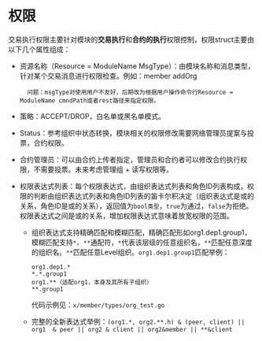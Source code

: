 # 权限

交易执行权限主要针对模块的**交易执行**和**合约的执行**权限控制，权限struct主要由以下几个属性组成：

- 资源名称（Resource = ModuleName MsgType）：由模块名称和消息类型，针对某个交易消息进行权限检查。例如：member addOrg

        问题：msgType对使用用户不友好，后期改为根据用户操作命令行Resource = ModuleName cmndPath或者rest路径来指定权限。

- 策略：ACCEPT/DROP，白名单或黑名单模式。

- Status：参考组织中状态转换，模块相关的权限修改需要网络管理员提案与投票，合约权限。

- 合约管理员：可以由合约上传者指定，管理员和合约者可以修改合约执行权限，不需要投票。未来考虑管理组 + 读写权限等。

- 权限表达式列表：每个权限表达式，由组织表达式列表和角色ID列表构成，权限的判断由组织表达式列表和角色ID列表的笛卡尔积决定（组织表达式是或的关系，角色ID是或的关系），返回值为`bool类型`，`true`为通过，`false`为拒绝。权限表达式之间是或的关系，增加权限表达式意味着放宽权限的范围。

  - 组织表达式支持精确匹配和模糊匹配，精确匹配形如org1.dep1.group1，模糊匹配支持`*`、`**`通配符，`*`代表该层级的任意组织名，`**`匹配任意深度的组织名。`**`匹配任意Level组织。`org1.dep1.group1`匹配举例：
  
    ```
    org1.dep1.*
    *.*.group1
    org1.**（适配org1，本身及其所有子组织）
    **.group1
    ```

    代码示例见：`x/member/types/org_test.go`

  - 完整的全新表达式举例：`(org1.*, org2.**.h) & (peer, client) || org1  & peer || org2 & client || org2&member || **&client`